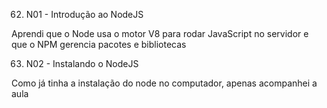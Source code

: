 62. N01 - Introdução ao NodeJS

Aprendi que o Node usa o motor V8 para rodar JavaScript no servidor e que o NPM gerencia pacotes e bibliotecas


63. N02 - Instalando o NodeJS

Como já tinha a instalação do node no computador, apenas acompanhei a aula

